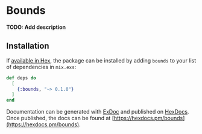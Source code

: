 # Bounds

**TODO: Add description**

## Installation

If [available in Hex](https://hex.pm/docs/publish), the package can be installed
by adding `bounds` to your list of dependencies in `mix.exs`:

```elixir
def deps do
  [
    {:bounds, "~> 0.1.0"}
  ]
end
```

Documentation can be generated with [ExDoc](https://github.com/elixir-lang/ex_doc)
and published on [HexDocs](https://hexdocs.pm). Once published, the docs can
be found at [https://hexdocs.pm/bounds](https://hexdocs.pm/bounds).

